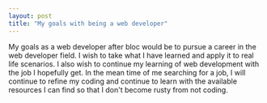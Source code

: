 ```yaml
---
layout: post
title: "My goals with being a web developer"
---
```


My goals as a web developer after bloc would be to pursue a career in the web developer field. I wish to take what I have learned and apply it to real life scenarios. I also wish to continue my learning of web development with the job I hopefully get. In the mean time of me searching for a job, I will continue to refine my coding and continue to learn with the available resources I can find so that I don't become rusty from not coding.
